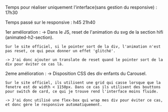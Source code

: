 Temps pour réaliser uniquement l'interface(sans gestion du responsive) :  17h30

Temps passé sur le responsive : 
    h45
    21h40

1er amélioration : 
    -> Dans le JS, reset de l'animation du svg de la section hifi (animated-h2-section).
    
    Sur le site officiel, si le pointer sort de la div, l'animation n'est pas reset, ce qui peux donner un effet 'glitché'.

    -> J'ai donc ajouter un translate de reset quand le pointer sort de la div pour éviter ce cas là.

2eme amélioration :
    -> Disposition CSS des div enfants du Carousel.

    Sur le site officiel, ils utilisent une grid qui casse lorsque que la fenetre est de width < 1150px. Dans ce cas ils utilisent des bouttons pour switch de card, ce qui je trouve rend l'interface moins fluide.

    -> J'ai donc utilisé une flex-box qui wrap mes div pour éviter ce cas, et donc gère le responsive automatiquement.